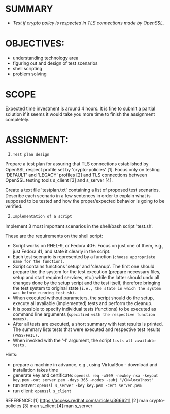 
# SUMMARY
- *Test if crypto policy is respected in TLS connections made by OpenSSL.*

# OBJECTIVES:
  * understanding technology area
  * figuring out and design of test scenarios
  * shell scripting
  * problem solving

# SCOPE

Expected time investment is around 4 hours. It is fine to submit a partial solution if it seems it would take you more time to finish the assignment completely.

# ASSIGNMENT:

1. `Test plan design`

Prepare a test plan for assuring that TLS connections established by OpenSSL respect profile set by 'crypto-policies' [1]. Focus only on testing 'DEFAULT' and 'LEGACY' profiles [2] and TLS connections between OpenSSL testing tools s_client [3] and s_server [4].

Create a text file 'testplan.txt' containing a list of proposed test scenarios. Describe each scenario in a few sentences in order to explain what is supposed to be tested and how the proper/expected behavior is going to be verified.

2. `Implementation of a script`

Implement 3 most important scenarios in the shell/bash script 'test.sh'.

These are the requirements on the shell script:
  * Script works on RHEL-9, or Fedora 40+. Focus on just one of them, e.g., just Fedora 41, and state it clearly in the script.
  * Each test scenario is represented by a function (`choose appropriate name for the function).`
  * Script contains functions 'setup' and 'cleanup'. The first one should prepare the the system for the test execution (prepare necessary files, setup and start required services, etc.) while the latter should undo all changes done by the setup script and the test itself, therefore bringing the test system to original state (`i.e., the state in which the system was before running test.sh).`
  * When executed without parameters, the script should do the setup, execute all available (implemented) tests and perform the cleanup.
  * It is possible to specify individual tests (functions) to be executed as command line arguments (`specified with the respective function names).`
  * After all tests are executed, a short summary with test results is printed. The summary lists tests that were executed and respective test results (`PASS/FAIL).`
  * When invoked with the '-l' argument, the script `lists all available tests.`

Hints:
  * prepare a machine in advance, e.g., using VirtualBox - download and installation takes time
  * generate key and certificate: `openssl req -x509 -newkey rsa -keyout key.pem -out server.pem -days 365 -nodes -subj "/CN=localhost"`
  * run server: `openssl s_server -key key.pem -cert server.pem`
  * run client: `openssl s_client`

REFERENCE:
[1] https://access.redhat.com/articles/3666211
[2] man crypto-policies
[3] man s_client
[4] man s_server
